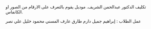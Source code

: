 تكليف الدكتور عبدالحمن الشريف. 
موديل يقوم بالتعرف على الارقام من الصور او الكانفاس.

عمل الطلاب :
إبراهيم جميل دارم
طارق عارف المسني
محمود خليل علي نصر
